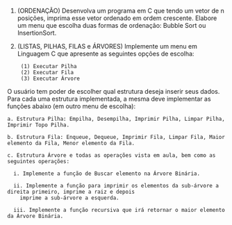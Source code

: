 1. (ORDENAÇÃO) Desenvolva um programa em C que tendo um vetor de n posições, imprima esse
  vetor ordenado em ordem crescente. Elabore um menu que escolha duas formas de ordenação:
  Bubble Sort ou InsertionSort.

3. (LISTAS, PILHAS, FILAS e ÁRVORES) Implemente um menu em Linguagem C que apresente as
  seguintes opções de escolha:

        (1) Executar Pilha
        (2) Executar Fila
        (3) Executar Árvore
   
  O usuário tem poder de escolher qual estrutura deseja inserir seus dados. Para cada uma estrutura
  implementada, a mesma deve implementar as funções abaixo (em outro menu de escolha):

    a. Estrutura Pilha: Empilha, Desempilha, Imprimir Pilha, Limpar Pilha, Imprimir Topo Pilha.
  
    b. Estrutura Fila: Enqueue, Dequeue, Imprimir Fila, Limpar Fila, Maior elemento da Fila, Menor elemento da Fila.
  
    c. Estrutura Árvore e todas as operações vista em aula, bem como as seguintes operações:

      i. Implemente a função de Buscar elemento na Árvore Binária.

      ii. Implemente a função para imprimir os elementos da sub-árvore a direita primeiro, imprime a raiz e depois 
        imprime a sub-árvore a esquerda.
  
      iii. Implemente a função recursiva que irá retornar o maior elemento da Árvore Binária.
